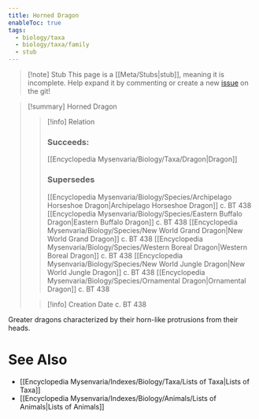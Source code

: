 ```yaml
---
title: Horned Dragon
enableToc: true
tags:
  - biology/taxa
  - biology/taxa/family
  - stub
---
```


> [!note] Stub
> This page is a [[Meta/Stubs|stub]], meaning it is incomplete. Help expand it by commenting or create a new [issue](https://github.com/RagtimeGal/quartz--encyclopedia-mysenvaria/issues/new/choose) on the git!


> [!summary] Horned Dragon
> > [!info] Relation
> > ### Succeeds:
> > [[Encyclopedia Mysenvaria/Biology/Taxa/Dragon|Dragon]]
> > ### Supersedes 
> > [[Encyclopedia Mysenvaria/Biology/Species/Archipelago Horseshoe Dragon|Archipelago Horseshoe Dragon]] c. BT 438
> > [[Encyclopedia Mysenvaria/Biology/Species/Eastern Buffalo Dragon|Eastern Buffalo Dragon]] c. BT 438
> > [[Encyclopedia Mysenvaria/Biology/Species/New World Grand Dragon|New World Grand Dragon]] c. BT 438
> > [[Encyclopedia Mysenvaria/Biology/Species/Western Boreal Dragon|Western Boreal Dragon]] c. BT 438
> > [[Encyclopedia Mysenvaria/Biology/Species/New World Jungle Dragon|New World Jungle Dragon]] c. BT 438
> > [[Encyclopedia Mysenvaria/Biology/Species/Ornamental Dragon|Ornamental Dragon]] c. BT 438
>
> > [!info] Creation Date
> > c. BT 438

Greater dragons characterized by their horn-like protrusions from their heads.

# See Also
- [[Encyclopedia Mysenvaria/Indexes/Biology/Taxa/Lists of Taxa|Lists of Taxa]]
- [[Encyclopedia Mysenvaria/Indexes/Biology/Animals/Lists of Animals|Lists of Animals]]

